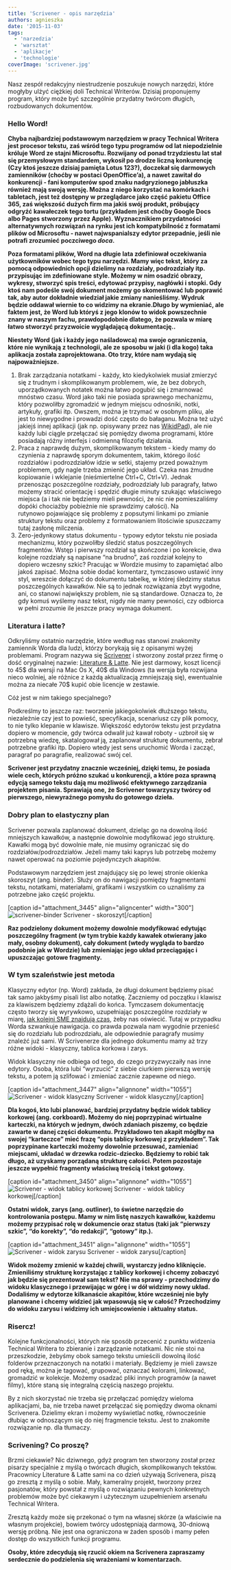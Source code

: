 ```yaml
---
title: 'Scrivener - opis narzędzia'
authors: agnieszka
date: '2015-11-03'
tags:
  - 'narzedzia'
  - 'warsztat'
  - 'aplikacje'
  - 'technologie'
coverImage: 'scrivener.jpg'
---
```


Nasz zespół redakcyjny niestrudzenie poszukuje nowych narzędzi, które mogłyby
ulżyć ciężkiej doli Technical Writerów. Dzisiaj proponujemy program, który może
być szczególnie przydatny twórcom długich, rozbudowanych dokumentów.

<!--truncate-->

### **Hello Word!**

**Chyba najbardziej podstawowym narzędziem w pracy Technical Writera jest
procesor tekstu, zaś wśród tego typu programów od lat niepodzielnie króluje Word
ze stajni Microsoftu. Rozwijany od ponad trzydziestu lat stał się przemysłowym
standardem, wykosił po drodze liczną konkurencję (Czy ktoś jeszcze dzisiaj
pamięta Lotus 123?), doczekał się darmowych zamienników (choćby w postaci
OpenOffice’a), a nawet zawitał do konkurencji - fani komputerów spod znaku
nadgryzionego jabłuszka również mają swoją wersję. Można z niego korzystać na
komórkach i tabletach, jest też dostępny w przeglądarce jako część pakietu
Office 365, zaś większość dużych firm ma jakiś swój produkt, próbujący odgryźć
kawałeczek tego tortu (przykładem jest choćby Google Docs albo Pages stworzony
przez Apple). Wyznacznikiem przydatności alternatywnych rozwiązań na rynku jest
ich kompatybilność z formatami plików od Microsoftu - nawet najwspanialszy
edytor przepadnie, jeśli nie potrafi zrozumieć poczciwego _doca_.**

**Poza formatami plików, Word na długie lata zdefiniował oczekiwania
użytkowników wobec tego typu narzędzi. Mamy więc tekst, który za pomocą
odpowiednich opcji dzielimy na rozdziały, podrozdziały itp. przypisując im
zdefiniowane style. Możemy w nim osadzić obrazy, wykresy, stworzyć spis treści,
edytować przypisy, nagłówki i stopki. Gdy ktoś nam podeśle swój dokument możemy
go skomentować lub poprawić tak, aby autor dokładnie wiedział jakie zmiany
nanieśliśmy. Wydruk będzie oddawał wiernie to co widzimy na ekranie.Długo by
wymieniać, ale faktem jest, że Word lub któryś z jego klonów to widok
powszechnie znany w naszym fachu, prawdopodobnie dlatego, że pozwala w miarę
łatwo stworzyć przyzwoicie wyglądającą dokumentację..**

**Niestety Word (jak i każdy jego naśladowca) ma swoje ograniczenia, które nie
wynikają z technologii, ale ze sposobu w jaki (i dla kogo) taka aplikacja
została zaprojektowana. Oto trzy, które nam wydają się najpoważniejsze.**

1. Brak zarządzania notatkami - każdy, kto kiedykolwiek musiał zmierzyć się z
   trudnym i skomplikowanym problemem, wie, że bez dobrych, uporządkowanych
   notatek można łatwo pogubić się i zmarnować mnóstwo czasu. Word jako taki nie
   posiada sprawnego mechanizmu, który pozwoliłby zgromadzić w jednym miejscu
   odnośniki, notki, artykuły, grafiki itp. Owszem, można je trzymać w osobnym
   pliku, ale jest to niewygodne i prowadzi dość często do bałaganu. Można też
   użyć jakiejś innej aplikacji (jak np. opisywany przez nas
   [WikidPad](http://techwriter.pl/wikidpad-opis-narzedzia/ 'WikidPad – opis narzędzia')),
   ale nie każdy lubi ciągle przełączać się pomiędzy dwoma programami, które
   posiadają różny interfejs i odmienną filozofię działania.
2. Praca z naprawdę dużym, skomplikowanym tekstem - kiedy mamy do czynienia z
   naprawdę sporym dokumentem, takim, którego ilość rozdziałów i podrozdziałów
   idzie w setki, stajemy przed poważnym problemem, gdy nagle trzeba zmienić
   jego układ. Czeka nas żmudne kopiowanie i wklejanie (nieśmiertelne Ctrl+C,
   Ctrl+V). Jednak przenosząc poszczególne rozdziały, podrozdziały lub
   paragrafy, łatwo możemy stracić orientację i spędzić długie minuty szukając
   właściwego miejsca (a i tak nie będziemy mieli pewności, że nic nie
   pomieszaliśmy dopóki chociażby pobieżnie nie sprawdzimy całości). Na
   rutynowo pojawiające się problemy z popsutymi linkami po zmianie struktury
   tekstu oraz problemy z formatowaniem litościwie spuszczamy tutaj zasłonę
   milczenia.
3. Zero-jedynkowy status dokumentu - typowy edytor tekstu nie posiada
   mechanizmu, który pozwoliłby śledzić status poszczególnych fragmentów. Wstęp
   i pierwszy rozdział są skończone i po korekcie, dwa kolejne rozdziały są
   napisane “na brudno”, zaś rozdział kolejny to dopiero wczesny szkic? Pracując
   w Wordzie musimy to zapamiętać albo jakoś zapisać. Można sobie dodać
   komentarz, tymczasowo ustawić inny styl, wreszcie dołączyć do dokumentu
   tabelkę, w której śledzimy status poszczególnych kawałków. Nie są to jednak
   rozwiązania zbyt wygodne, ani, co stanowi największy problem, nie są
   standardowe. Oznacza to, że gdy komuś wyślemy nasz tekst, nigdy nie mamy
   pewności, czy odbiorca w pełni zrozumie ile jeszcze pracy wymaga dokument.

### **Literatura i latte?**

Odkryliśmy ostatnio narzędzie, które według nas stanowi znakomity zamiennik
Worda dla ludzi, którzy borykają się z opisanymi wyżej problemami. Program
nazywa się [Scrivener](http://literatureandlatte.com/scrivener.php) i stworzony
został przez firmę o dość oryginalnej nazwie:
[Literature & Latte](http://literatureandlatte.com/). Nie jest darmowy, koszt
licencji to 45$ dla wersji na Mac Os X, 40$ dla Windows (ta wersja była
rozwijana nieco wolniej, ale różnice z każdą aktualizacją zmniejszają się),
ewentualnie można za niecałe 70$ kupić obie licencje w zestawie.

Cóż jest w nim takiego specjalnego?

Podkreślmy to jeszcze raz: tworzenie jakiegokolwiek dłuższego tekstu,
niezależnie czy jest to powieść, specyfikacja, scenariusz czy plik pomocy, to
nie tylko klepanie w klawisze. Większość edytorów tekstu jest przydatna dopiero
w momencie, gdy twórca odwalił już kawał roboty - uzbroił się w potrzebną
wiedzę, skatalogował ją, zaplanował strukturę dokumentu, zebrał potrzebne
grafiki itp. Dopiero wtedy jest sens uruchomić Worda i zacząć, paragraf po
paragrafie, realizować swój cel.

**Scrivener jest przydatny znacznie wcześniej, dzięki temu, że posiada wiele
cech, których próżno szukać u konkurencji, a które poza sprawną edycją samego
tekstu dają mu możliwość efektywnego zarządzania projektem pisania. Sprawiają
one, że Scrivener towarzyszy twórcy od pierwszego, niewyraźnego pomysłu do
gotowego dzieła.**

### **Dobry plan to elastyczny plan**

Scrivener pozwala zaplanować dokument, dzieląc go na dowolną ilość mniejszych
kawałków, a następnie dowolnie modyfikować jego strukturę. Kawałki mogą być
dowolnie małe, nie musimy ograniczać się do rozdziałów/podrozdziałów. Jeżeli
mamy taki kaprys lub potrzebę możemy nawet operować na poziomie pojedynczych
akapitów.

Podstawowym narzędziem jest znajdujący się po lewej stronie okienka skoroszyt
(ang. binder). Służy on do nawigacji pomiędzy fragmentami tekstu, notatkami,
materiałami, grafikami i wszystkim co uznaliśmy za potrzebne jako część
projektu.

\[caption id="attachment_3445" align="aligncenter"
width="300"\]![scrivener-binder](images/scrivener-binder.jpg) Scrivener -
skoroszyt\[/caption\]

**Raz podzielony dokument możemy dowolnie modyfikować edytując poszczególny
fragment (w tym trybie każdy kawałek otwierany jako mały, osobny dokument), cały
dokument (wtedy wygląda to bardzo podobnie jak w Wordzie) lub zmieniając jego
układ przeciągając i upuszczając gotowe fragmenty.**

### **W tym szaleństwie jest metoda**

Klasyczny edytor (np. Word) zakłada, że długi dokument będziemy pisać tak samo
jakbyśmy pisali list albo notatkę. Zaczniemy od początku i klawisz za klawiszem
będziemy zdążali do końca. Tymczasem dokumentację często tworzy się wyrywkowo,
uzupełniając poszczególne rozdziały w miarę,
[jak kolejni SME znajdują czas](http://techwriter.pl/kim-jest-sme/ 'Kim jest Subject Matter Expert (SME) i jak z nim rozmawiać?'),
żeby nas oświecić. Tutaj w przypadku Worda szwankuje nawigacja. co prawda
pozwala nam wygodnie przenieść się do rozdziału lub podrozdziału, ale
odpowiednie paragrafy musimy znaleźć już sami. W Scrivenerze dla jednego
dokumentu mamy aż trzy różne widoki - klasyczny, tablica korkowa i zarys.

Widok klasyczny nie odbiega od tego, do czego przyzwyczaiły nas inne edytory.
Osoba, która lubi “wyrzucić” z siebie ciurkiem pierwszą wersję tekstu, a potem
ją szlifować i zmieniać zacznie zapewne od niego.

\[caption id="attachment_3447" align="alignnone"
width="1055"\]![Scrivener - widok klasyczny](images/scrivener_classic.jpg)
Scrivener - widok klasyczny\[/caption\]

**Dla kogoś, kto lubi planować, bardziej przydatny będzie widok tablicy korkowej
(ang. corkboard). Możemy do niej poprzypinać wirtualne karteczki, na których w
jednym, dwóch zdaniach piszemy, co będzie zawarte w danej części dokumentu.
Przykładowo ten akapit mógłby na swojej “karteczce” mieć frazę “opis tablicy
korkowej z przykładem”. Tak poprzypinane karteczki możemy dowolnie przesuwać,
zamieniać miejscami, układać w drzewka rodzic-dziecko. Będziemy to robić tak
długo, aż uzyskamy porządaną strukturę całości. Potem pozostaje jeszcze wypełnić
fragmenty właściwą treścią i tekst gotowy.**

\[caption id="attachment_3450" align="alignnone"
width="1055"\]![Scrivener - widok tablicy korkowej](images/scrivener_corkboard.jpg)
Scrivener - widok tablicy korkowej\[/caption\]

**Ostatni widok, zarys (ang. outliner), to świetne narzędzie do kontrolowania
postępu. Mamy w nim listę naszych kawałków, każdemu możemy przypisać rolę w
dokumencie oraz status (taki jak “pierwszy szkic”, “do korekty”, “do redakcji”,
“gotowy” itp.).**

\[caption id="attachment_3451" align="alignnone"
width="1055"\]![Scrivener - widok zarysu](images/scrivener_outline.jpg)
Scrivener - widok zarysu\[/caption\]

**Widok możemy zmienić w każdej chwili, wystarczy jedno kliknięcie. Zmieniliśmy
strukturę korzystając z tablicy korkowej i chcemy zobaczyć jak będzie się
prezentował sam tekst? Nie ma sprawy - przechodzimy do widoku klasycznego i
przewijając w górę i w dół widzimy nowy układ. Dodaliśmy w edytorze kilkanaście
akapitów, które wcześniej nie były planowane i chcemy widzieć jak wpasowują się
w całość? Przechodzimy do widoku zarysu i widzimy ich umiejscowienie i aktualny
status.**

### Risercz!

Kolejne funkcjonalności, których nie sposób przecenić z punktu widzenia
Technical Writera to zbieranie i zarządzanie notatkami. Nic nie stoi na
przeszkodzie, żebyśmy obok samego tekstu umieścili dowolną ilość folderów
przeznaczonych na notatki i materiały. Będziemy je mieli zawsze pod ręką, można
je tagować, grupować, oznaczać kolorami, linkować, gromadzić w kolekcje. Możemy
osadzać pliki innych programów (a nawet filmy), które staną się integralną
częścią naszego projektu.

By z nich skorzystać nie trzeba się przełączać pomiędzy wieloma aplikacjami, ba,
nie trzeba nawet przełączać się pomiędzy dwoma oknami Scrivenera. Dzielimy ekran
i możemy wyświetlać notkę, równocześnie dłubiąc w odnoszącym się do niej
fragmencie tekstu. Jest to znakomite rozwiązanie np. dla tłumaczy.

### Scrivening? Co proszę?

Brzmi ciekawie? Nic dziwnego, gdyż program ten stworzony został przez pisarzy
specjalnie z myślą o twórcach długich, skomplikowanych tekstów. Pracownicy
Literature & Latte sami na co dzień używają Scrivenera, piszą go zresztą z myślą
o sobie. Mały, kameralny projekt, tworzony przez pasjonatów, który powstał z
myślą o rozwiązaniu pewnych konkretnych problemów może być ciekawym i użytecznym
uzupełnieniem arsenału Technical Writera.

Zresztą każdy może się przekonać o tym na własnej skórze (a właściwie na własnym
projekcie), bowiem twórcy udostępniają darmową, 30-dniową wersję próbną. Nie
jest ona ograniczona w żaden sposób i mamy pełen dostęp do wszystkich funkcji
programu.

**Osoby, które zdecydują się rzucić okiem na Scrivenera zapraszamy serdecznie do
podzielenia się wrażeniami w komentarzach.**
